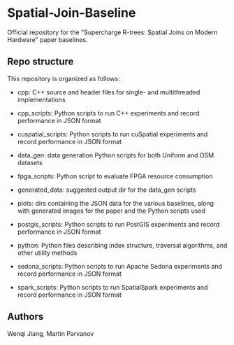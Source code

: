 # Spatial-Join-Baseline

Official repository for the "Supercharge R-trees: Spatial Joins on Modern Hardware" paper baselines.

## Repo structure

This repository is organized as follows:

+ cpp: C++ source and header files for single- and multithreaded implementations

+ cpp_scripts: Python scripts to run C++ experiments and record performance in JSON format

+ cuspatial_scripts: Python scripts to run cuSpatial experiments and record performance in JSON format

+ data_gen: data generation Python scripts for both Uniform and OSM datasets

+ fpga_scripts: Python script to evaluate FPGA resource consumption

+ generated_data: suggested output dir for the data_gen scripts

+ plots: dirs containing the JSON data for the various baselines, along with generated images for the paper and the Python scripts used

+ postgis_scripts: Python scripts to run PostGIS experiments and record performance in JSON format

+ python: Python files describing index structure, traversal algorithms, and other utility methods

+ sedona_scripts: Python scripts to run Apache Sedona experiments and record performance in JSON format

+ spark_scripts: Python scripts to run SpatialSpark experiments and record performance in JSON format

## Authors

Wenqi Jiang, Martin Parvanov